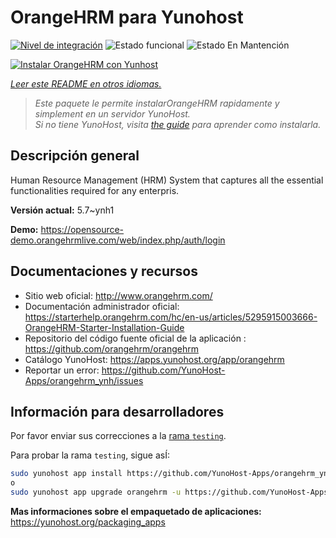 <!--
Este archivo README esta generado automaticamente<https://github.com/YunoHost/apps/tree/master/tools/readme_generator>
No se debe editar a mano.
-->

# OrangeHRM para Yunohost

[![Nivel de integración](https://apps.yunohost.org/badge/integration/orangehrm)](https://ci-apps.yunohost.org/ci/apps/orangehrm/)
![Estado funcional](https://apps.yunohost.org/badge/state/orangehrm)
![Estado En Mantención](https://apps.yunohost.org/badge/maintained/orangehrm)

[![Instalar OrangeHRM con Yunhost](https://install-app.yunohost.org/install-with-yunohost.svg)](https://install-app.yunohost.org/?app=orangehrm)

*[Leer este README en otros idiomas.](./ALL_README.md)*

> *Este paquete le permite instalarOrangeHRM rapidamente y simplement en un servidor YunoHost.*  
> *Si no tiene YunoHost, visita [the guide](https://yunohost.org/install) para aprender como instalarla.*

## Descripción general

Human Resource Management (HRM) System that captures all the essential functionalities required for any enterpris.


**Versión actual:** 5.7~ynh1

**Demo:** <https://opensource-demo.orangehrmlive.com/web/index.php/auth/login>
## Documentaciones y recursos

- Sitio web oficial: <http://www.orangehrm.com/>
- Documentación administrador oficial: <https://starterhelp.orangehrm.com/hc/en-us/articles/5295915003666-OrangeHRM-Starter-Installation-Guide>
- Repositorio del código fuente oficial de la aplicación : <https://github.com/orangehrm/orangehrm>
- Catálogo YunoHost: <https://apps.yunohost.org/app/orangehrm>
- Reportar un error: <https://github.com/YunoHost-Apps/orangehrm_ynh/issues>

## Información para desarrolladores

Por favor enviar sus correcciones a la [rama `testing`](https://github.com/YunoHost-Apps/orangehrm_ynh/tree/testing).

Para probar la rama `testing`, sigue asÍ:

```bash
sudo yunohost app install https://github.com/YunoHost-Apps/orangehrm_ynh/tree/testing --debug
o
sudo yunohost app upgrade orangehrm -u https://github.com/YunoHost-Apps/orangehrm_ynh/tree/testing --debug
```

**Mas informaciones sobre el empaquetado de aplicaciones:** <https://yunohost.org/packaging_apps>
